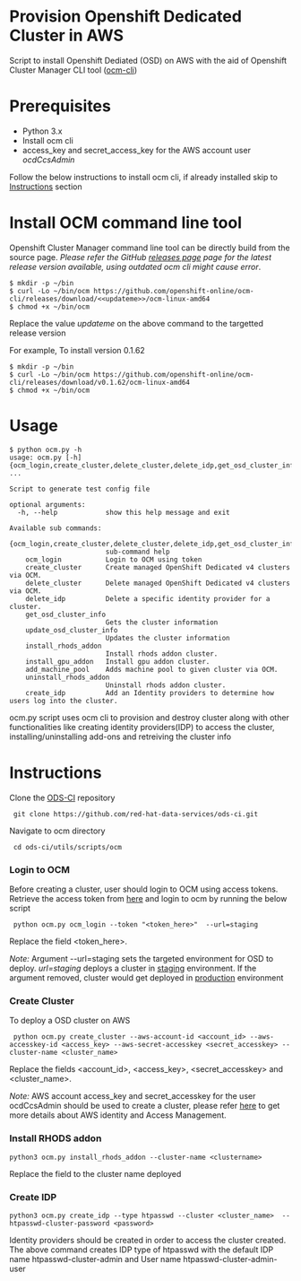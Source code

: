 # Provision Openshift Dedicated Cluster in AWS
Script to install Openshift Dediated (OSD) on AWS with the aid of Openshift Cluster Manager CLI tool ([ocm-cli](https://github.com/openshift-online/ocm-cli.git))

# Prerequisites
- Python 3.x
- Install ocm cli
- access_key and secret_access_key for the AWS account user *ocdCcsAdmin*

Follow the below instructions to install ocm cli, if already installed skip to [Instructions](#Instructions) section

# Install OCM command line tool
Openshift Cluster Manager command line tool can be directly build from the source page.
_Please refer the GitHub
[releases page](https://github.com/openshift-online/ocm-cli/releases) page for the latest release version available, using outdated ocm cli might cause error_. 

```
$ mkdir -p ~/bin
$ curl -Lo ~/bin/ocm https://github.com/openshift-online/ocm-cli/releases/download/<<updateme>>/ocm-linux-amd64
$ chmod +x ~/bin/ocm
```
Replace the value *updateme* on the above command to the targetted release version

For example, To install version 0.1.62

```
$ mkdir -p ~/bin
$ curl -Lo ~/bin/ocm https://github.com/openshift-online/ocm-cli/releases/download/v0.1.62/ocm-linux-amd64
$ chmod +x ~/bin/ocm
```

# Usage
```
$ python ocm.py -h
usage: ocm.py [-h] {ocm_login,create_cluster,delete_cluster,delete_idp,get_osd_cluster_info,update_osd_cluster_info,install_rhods_addon,install_gpu_addon,add_machine_pool,uninstall_rhods_addon,create_idp} ...

Script to generate test config file

optional arguments:
  -h, --help            show this help message and exit

Available sub commands:
  {ocm_login,create_cluster,delete_cluster,delete_idp,get_osd_cluster_info,update_osd_cluster_info,install_rhods_addon,install_gpu_addon,add_machine_pool,uninstall_rhods_addon,create_idp}
                        sub-command help
    ocm_login           Login to OCM using token
    create_cluster      Create managed OpenShift Dedicated v4 clusters via OCM.
    delete_cluster      Delete managed OpenShift Dedicated v4 clusters via OCM.
    delete_idp          Delete a specific identity provider for a cluster.
    get_osd_cluster_info
                        Gets the cluster information
    update_osd_cluster_info
                        Updates the cluster information
    install_rhods_addon
                        Install rhods addon cluster.
    install_gpu_addon   Install gpu addon cluster.
    add_machine_pool    Adds machine pool to given cluster via OCM.
    uninstall_rhods_addon
                        Uninstall rhods addon cluster.
    create_idp          Add an Identity providers to determine how users log into the cluster.
```
ocm.py script uses ocm cli to provision and destroy cluster along with other functionalities like creating identity providers(IDP) to access the cluster, installing/uninstalling add-ons and retreiving the cluster info

# Instructions
Clone the [ODS-CI](https://github.com/red-hat-data-services/ods-ci.git) repository
    
``` git clone https://github.com/red-hat-data-services/ods-ci.git```
    
Navigate to ocm directory
    
``` cd ods-ci/utils/scripts/ocm```
    
### Login to OCM
Before creating a cluster, user should login to OCM using access tokens.
Retrieve the access token from [here](https://console.redhat.com/openshift/token/show) and login to ocm by running the below script
    
``` python ocm.py ocm_login --token "<token_here>"  --url=staging```
    
Replace the field <token_here>.

*Note:* Argument --url=staging sets the targeted environment for OSD to deploy. _url=staging_ deploys a cluster in [staging](https://qaprodauth.cloud.redhat.com/) environment. If the argument removed, cluster would get deployed in [production](https://console.redhat.com/) environment

### Create Cluster
To deploy a OSD cluster on AWS

``` python ocm.py create_cluster --aws-account-id <account_id> --aws-accesskey-id <access_key> --aws-secret-accesskey <secret_accesskey> --cluster-name <cluster_name>```
    
Replace the fields <account_id>, <access_key>, <secret_accesskey> and <cluster_name>.

*Note:* AWS account access_key and secret_accesskey for the user ocdCcsAdmin should be used to create a cluster, please refer [here](https://docs.aws.amazon.com/IAM/latest/UserGuide/introduction.html) to get more details about AWS identity and Access Management.

### Install RHODS addon
    
```python3 ocm.py install_rhods_addon --cluster-name <clustername>```
    
Replace the field <clustername> to the cluster name deployed

### Create IDP
    
```python3 ocm.py create_idp --type htpasswd --cluster <cluster_name>  --htpasswd-cluster-password <password>```
    
Identity providers should be created in order to access the cluster created. The above command creates IDP type of htpasswd with the default IDP name htpasswd-cluster-admin and User name htpasswd-cluster-admin-user
